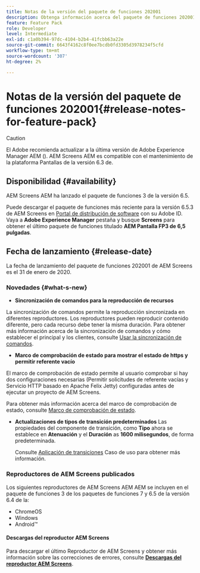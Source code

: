 ```yaml
---
title: Notas de la versión del paquete de funciones 202001
description: Obtenga información acerca del paquete de funciones 202001 de AEM Screens lanzado el 31 de enero de 2020.
feature: Feature Pack
role: Developer
level: Intermediate
exl-id: c1a0b394-97dc-4104-b2b4-41fcbb63a22e
source-git-commit: 6643f4162c8f0ee7bcdb0fd3305d3978234f5cfd
workflow-type: tm+mt
source-wordcount: '307'
ht-degree: 2%

---
```


# Notas de la versión del paquete de funciones 202001{#release-notes-for-feature-pack}

>[!CAUTION]
>
>El Adobe recomienda actualizar a la última versión de Adobe Experience Manager AEM (). AEM Screens AEM es compatible con el mantenimiento de la plataforma Pantallas de la versión 6.3 de.

## Disponibilidad {#availability}

AEM Screens AEM ha lanzado el paquete de funciones 3 de la versión 6.5.

Puede descargar el paquete de funciones más reciente para la versión 6.5.3 de AEM Screens en [Portal de distribución de software](https://experience.adobe.com/#/downloads/content/software-distribution/es/aem.html) con su Adobe ID. Vaya a **Adobe Experience Manager** pestaña y busque **Screens** para obtener el último paquete de funciones titulado **AEM Pantalla FP3 de 6,5 pulgadas**.

## Fecha de lanzamiento {#release-date}

La fecha de lanzamiento del paquete de funciones 202001 de AEM Screens es el 31 de enero de 2020.

### Novedades {#what-s-new}

* **Sincronización de comandos para la reproducción de recursos**

La sincronización de comandos permite la reproducción sincronizada en diferentes reproductores. Los reproductores pueden reproducir contenido diferente, pero cada recurso debe tener la misma duración.
Para obtener más información acerca de la sincronización de comandos y cómo establecer el principal y los clientes, consulte [Usar la sincronización de comandos](using-command-sync.md).

* **Marco de comprobación de estado para mostrar el estado de https y permitir referente vacío**

El marco de comprobación de estado permite al usuario comprobar si hay dos configuraciones necesarias (Permitir solicitudes de referente vacías y Servicio HTTP basado en Apache Felix Jetty) configuradas antes de ejecutar un proyecto de AEM Screens.

Para obtener más información acerca del marco de comprobación de estado, consulte [Marco de comprobación de estado](/help/user-guide/configuring-screens-introduction.md#health-check-framework).

* **Actualizaciones de tipos de transición predeterminados**
Las propiedades del componente de transición, como **Tipo** ahora se establece en **Atenuación** y el **Duración** as **1600 milisegundos**, de forma predeterminada.

  Consulte [Aplicación de transiciones](/help/user-guide/applying-transitions.md) Caso de uso para obtener más información.


### Reproductores de AEM Screens publicados

Los siguientes reproductores de AEM Screens AEM AEM se incluyen en el paquete de funciones 3 de los paquetes de funciones 7 y 6.5 de la versión 6.4 de la:

* ChromeOS
* Windows
* Android™

#### Descargas del reproductor AEM Screens

Para descargar el último Reproductor de AEM Screens y obtener más información sobre las correcciones de errores, consulte [**Descargas del reproductor AEM Screens**](https://download.macromedia.com/screens/).
